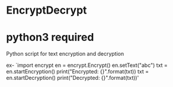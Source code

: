 # EncryptDecrypt
# python3 required

Python script for text encryption and decryption

ex- `import encrypt
     en = encrypt.Encrypt()
     en.setText("abc")
     txt = en.startEncryption()
     print("Encrypted: {}".format(txt))
     txt = en.startDecryption()
     print("Decrypted: {}".format(txt))'
